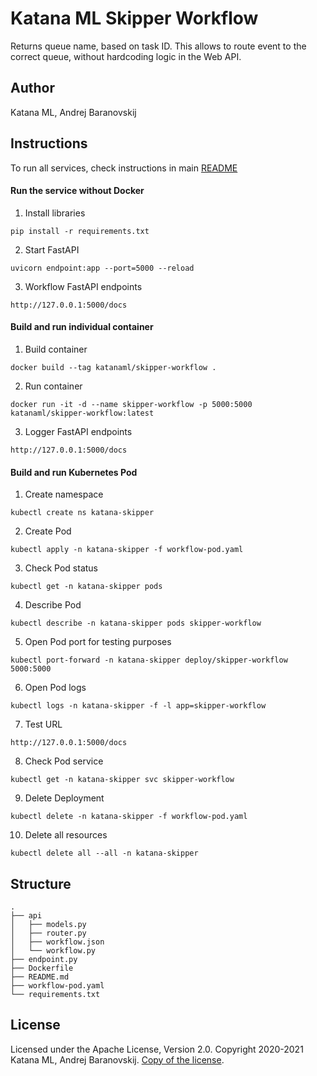 # Katana ML Skipper Workflow

Returns queue name, based on task ID. This allows to route event to the correct queue, without hardcoding logic in the Web API.

## Author

Katana ML, Andrej Baranovskij

## Instructions

To run all services, check instructions in main [README](https://github.com/katanaml/katana-skipper/blob/master/README.md)

#### Run the service without Docker

1. Install libraries

```
pip install -r requirements.txt
```

2. Start FastAPI

```
uvicorn endpoint:app --port=5000 --reload
```

3. Workflow FastAPI endpoints

```
http://127.0.0.1:5000/docs
```

#### Build and run individual container

1. Build container

```
docker build --tag katanaml/skipper-workflow .
```

2. Run container

```
docker run -it -d --name skipper-workflow -p 5000:5000  katanaml/skipper-workflow:latest
```

3. Logger FastAPI endpoints

```
http://127.0.0.1:5000/docs
```

#### Build and run Kubernetes Pod

1. Create namespace

```
kubectl create ns katana-skipper
```

2. Create Pod

```
kubectl apply -n katana-skipper -f workflow-pod.yaml
```

3. Check Pod status

```
kubectl get -n katana-skipper pods
```

4. Describe Pod

```
kubectl describe -n katana-skipper pods skipper-workflow
```

5. Open Pod port for testing purposes

```
kubectl port-forward -n katana-skipper deploy/skipper-workflow 5000:5000
```

6. Open Pod logs

```
kubectl logs -n katana-skipper -f -l app=skipper-workflow
```

7. Test URL

```
http://127.0.0.1:5000/docs
```

8. Check Pod service

```
kubectl get -n katana-skipper svc skipper-workflow
```

9. Delete Deployment

```
kubectl delete -n katana-skipper -f workflow-pod.yaml
```

10. Delete all resources

```
kubectl delete all --all -n katana-skipper
```


## Structure

```
.
├── api 
│   ├── models.py
│   ├── router.py
│   ├── workflow.json
│   └── workflow.py
├── endpoint.py
├── Dockerfile
├── README.md
├── workflow-pod.yaml
└── requirements.txt
```

## License

Licensed under the Apache License, Version 2.0. Copyright 2020-2021 Katana ML, Andrej Baranovskij. [Copy of the license](https://github.com/katanaml/katana-pipeline/blob/master/LICENSE).
